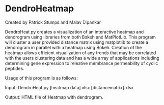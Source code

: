 # DendroHeatmap

Created by Patrick Stumps and Malav Dipankar

DendroHeat.py creates a visualization of an interactive heatmap and dendrogram using libraries from both Bokeh and MatPlotLib.
This program will cluster a user provided distance matrix using matplotlib to create a dendrogram in parallel with a heatmap using Bokeh. Creation of the heatmap allows efficient visualization of any trends that may be correlated with the users clustering data and has a wide array of applications including determining gene expression to releative membrance permeability of cyclic peptides. 


Usage of this program is as follows:

Input: DendroHeat.py [heatmap data].xlsx [distancematrix].xlsx

Output: HTML file of Heatmap with dendrogram.
